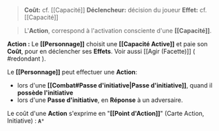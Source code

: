 > **Coût:** cf. [[Capacité]]
> **Déclencheur:** décision du joueur
> **Effet:** cf. [[Capacité]]

> L'**Action**, correspond à l'activation consciente d'une **[[Capacité]]**.

**Action :** Le **[[Personnage]]** choisit une **[[Capacité Active]]** et paie son **Coût**, pour en déclencher ses **Effets**. Voir aussi [[Agir (Facette)]] ( #redondant ).

Le **[[Personnage]]** peut effectuer une **Action**:
- lors d'une **[[Combat#Passe d'initiative|Passe d'initiative]]**, quand il **possède l'initiative**
- lors d'une **Passe d'initiative**, en **Réponse** à un adversaire. 

Le coût d'une **Action** s'exprime en "**[[Point d'Action]]**" (Carte Action, Initiative) : **`A°`**